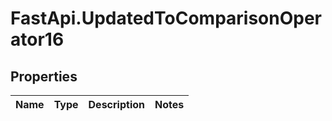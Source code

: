 # FastApi.UpdatedToComparisonOperator16

## Properties
Name | Type | Description | Notes
------------ | ------------- | ------------- | -------------

